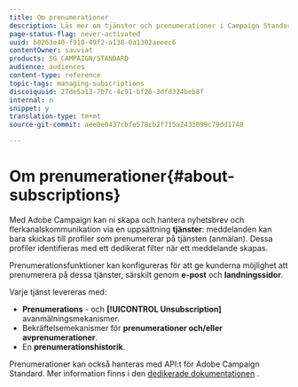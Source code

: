 ```yaml
---
title: Om prenumerationer
description: Läs mer om tjänster och prenumerationer i Campaign Standard.
page-status-flag: never-activated
uuid: b0263e40-f910-49f2-a138-0a1302aeeec6
contentOwner: sauviat
products: SG_CAMPAIGN/STANDARD
audience: audiences
content-type: reference
topic-tags: managing-subscriptions
discoiquuid: 27de5a13-7b7c-4c91-bf26-3dfd324beb8f
internal: n
snippet: y
translation-type: tm+mt
source-git-commit: aee0e0437cbfe578cb2f715a2433099c79dd1748

---
```



# Om prenumerationer{#about-subscriptions}

Med Adobe Campaign kan ni skapa och hantera nyhetsbrev och flerkanalskommunikation via en uppsättning **tjänster**: meddelanden kan bara skickas till profiler som prenumererar på tjänsten (anmälan). Dessa profiler identifieras med ett dedikerat filter när ett meddelande skapas.

Prenumerationsfunktioner kan konfigureras för att ge kunderna möjlighet att prenumerera på dessa tjänster, särskilt genom **e-post** och **landningssidor**.

Varje tjänst levereras med:

* **Prenumerations** - och **[!UICONTROL Unsubscription]** avanmälningsmekanismer.
* Bekräftelsemekanismer för **prenumerationer och/eller avprenumerationer**.
* En **prenumerationshistorik**.

Prenumerationer kan också hanteras med API:t för Adobe Campaign Standard. Mer information finns i den [dedikerade dokumentationen](../../api/using/creating-a-service.md) .
